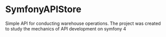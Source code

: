 # SymfonyAPIStore
Simple API for conducting warehouse operations. The project was created to study the mechanics of API development on symfony 4
